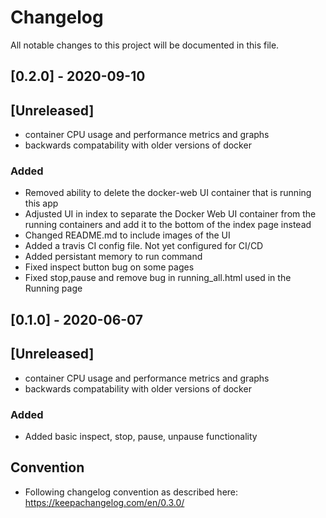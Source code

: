 # Changelog

All notable changes to this project will be documented in this file.

## [0.2.0] - 2020-09-10

## [Unreleased]

- container CPU usage and performance metrics and graphs
- backwards compatability with older versions of docker

### Added

- Removed ability to delete the docker-web UI container that is running this app
- Adjusted UI in index to separate the Docker Web UI container from the running containers and add it to the bottom of the index page instead
- Changed README.md to include images of the UI
- Added a travis CI config file. Not yet configured for CI/CD
- Added persistant memory to run command
- Fixed inspect button bug on some pages
- Fixed stop,pause and remove bug in running_all.html used in the Running page

## [0.1.0] - 2020-06-07

## [Unreleased]

- container CPU usage and performance metrics and graphs
- backwards compatability with older versions of docker

### Added

- Added basic inspect, stop, pause, unpause functionality

## Convention

- Following changelog convention as described here: https://keepachangelog.com/en/0.3.0/